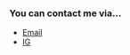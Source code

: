 ### You can contact me via...

-   [Email](mailto:chalupapetr77@gmail.com)
-   [IG](https://www.instagram.com/_petr_chalupa_)
